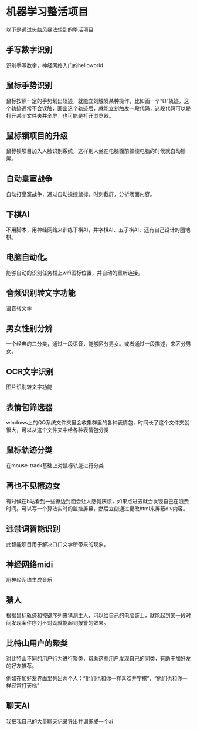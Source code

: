 # 机器学习整活项目

以下是通过头脑风暴法想到的整活项目

## 手写数字识别

识别手写数字，神经网络入门的helloworld



## 鼠标手势识别

鼠标按照一定的手势划出轨迹，就能立刻触发某种操作，比如画一个“Ω”轨迹，这个轨迹通常不会误触，画出这个轨迹后，就能立刻触发一段代码，这段代码可以是打开某个文件夹并全屏，也可能是打开浏览器。



## 鼠标锁项目的升级

鼠标锁项目加入人脸识别系统，这样别人坐在电脑面前操控电脑的时候就自动锁屏。



## 自动皇室战争

自动打皇室战争，通过自动操控鼠标，时刻截屏，分析场面内容。



## 下棋AI

不用脚本，用神经网络来训练下棋AI，井字棋AI、五子棋AI、还有自己设计的圈地棋。



## 电脑自动化。

能够自动的识别任务栏上wifi图标位置，并自动的重新连接。



## 音频识别转文字功能

语音转文字



## 男女性别分辨

一个经典的二分类，通过一段语音，能够区分男女。或者通过一段描述，来区分男女。



## OCR文字识别

图片识别转文字功能



## 表情包筛选器

windows上的QQ系统文件夹里会收集群里的各种表情包，时间长了这个文件夹就很大，可以从这个文件夹中给各种表情包分类



## 鼠标轨迹分类

在mouse-track基础上对鼠标轨迹进行分类



## 再也不见擦边女

有时候在b站看到一些擦边封面会让人感觉厌烦，如果点进去就会发现自己在浪费时间。可以写一个算法实时的监控屏幕，然后立刻通过更改html来屏蔽div内容。



## 违禁词智能识别

此智能项目用于解决口口文学所带来的现象。



## 神经网络midi

用神经网络生成音乐



## 猜人

根据鼠标轨迹和按键序列来猜测主人，可以给自己的电脑装上，就能起到某一段时间发现案件序列不对劲就能起到报警的效果。



## 比特山用户的聚类

对比特山不同的用户行为进行聚类，帮助这些用户发现自己的同类，有助于加好友的好友推荐。

例如在加好友界面里列出两个人：“他们也和你一样喜欢井字棋”、“他们也和你一样经常打天梯”



## 聊天AI

我把我自己的大量聊天记录导出并训练成一个ai





